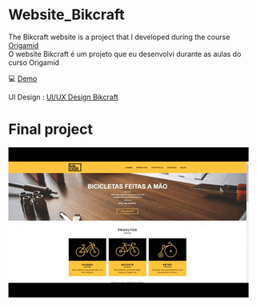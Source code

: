# Website_Bikcraft
The Bikcraft website is a project that I developed during the course <a href="https://www.origamid.com">Origamid</a> 
<br>O website Bikcraft é um projeto que eu desenvolvi durante as aulas do curso Origamid



:computer: <a href="http://bikcraft.com/"> Demo </a>
 
UI Design : <a href="https://www.behance.net/gallery/94947039/Bikcraft-Website-UI"> UI/UX Design Bikcraft </a>


# Final project

![](bikcraft.gif)


